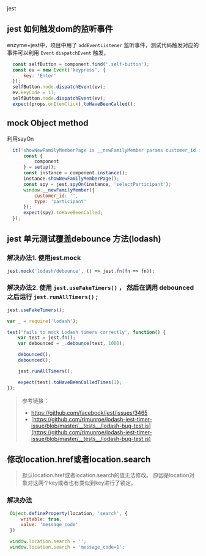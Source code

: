 <div class="title">jest</div>

## jest 如何触发dom的监听事件

enzyme+jest中，项目中用了 `addEventListener` 监听事件，测试代码触发对应的事件可以利用 `Event`  `dispatchEvent` 触发，

``` js
  const selfButton = component.find('.self-button');
  const ev = new Event('keypress', {
      key: 'Enter'
  });
  selfButton.node.dispatchEvent(ev);
  ev.keyCode = 13;
  selfButton.node.dispatchEvent(ev);
  expect(props.onItemClick).toHaveBeenCalled();
```

## mock Object method

利用sayOn

``` js
  it('showNewFamilyMemberPage is __newFamilyMember params customer_id is null should correctly', () => {
      const {
          component
      } = setup();
      const instance = component.instance();
      instance.showNewFamilyMemberPage();
      const spy = jest.spyOn(instance, 'selectParticipant');
      window.__newFamilyMember({
          customer_id: '',
          type: 'participant'
      });
      expect(spy).toHaveBeenCalled;
  });
```

## jest 单元测试覆盖debounce 方法(lodash)

### 解决办法1. 使用jest.mock

``` js
jest.mock('lodash/debounce', () => jest.fn(fn => fn));
```

### 解决办法2. 使用 `jest.useFakeTimers()` ，  然后在调用 debounced之后运行 `jest.runAllTimers()` ;

``` js
jest.useFakeTimers();

var _ = require('lodash');

test('fails to mock Lodash timers correctly', function() {
    var test = jest.fn();
    var debounced = _.debounce(test, 1000);

    debounced();
    debounced();

    jest.runAllTimers();

    expect(test).toHaveBeenCalledTimes(1);
});
```

> 参考链接：
> * https://github.com/facebook/jest/issues/3465
> * [https://github.com/rimunroe/lodash-jest-timer-issue/blob/master/__tests__/lodash-bug-test.js](https://github.com/rimunroe/lodash-jest-timer-issue/blob/master/__tests__/lodash-bug-test.js)

## 修改location.href或者location.search

> 默认location.href或者location.search的值无法修改。 原因是location对象对这两个key或者也有类似到key进行了锁定。

### 解决办法

``` js
 Object.defineProperty(location, 'search', {
     writable: true,
     value: 'message_code'
 })

 window.location.search = '';
 window.location.search = 'message_code=1';
```

